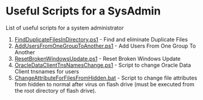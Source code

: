 # Useful Scripts for a SysAdmin
List of useful scripts for a system administrator

1. [FindDuplicateFilesInDirectory.ps1](https://github.com/akshinmustafayev/Useful-Scripts-for-a-SysAdmin/blob/master/Scripts/FindDuplicateFilesInDirectory.ps1) - Find and eliminate Duplicate Files
2. [AddUsersFromOneGroupToAnother.ps1](https://github.com/akshinmustafayev/Useful-Scripts-for-a-SysAdmin/blob/master/Scripts/AddUsersFromOneGroupToAnother.ps1) - Add Users From One Group To Another
3. [ResetBrokenWindowsUpdate.ps1](https://github.com/akshinmustafayev/Useful-Scripts-for-a-SysAdmin/blob/master/Scripts/ResetBrokenWindowsUpdate.ps1) - Reset Broken Windows Update
4. [OracleDataClientTnsNamesChange.ps1](https://github.com/akshinmustafayev/Useful-Scripts-for-a-SysAdmin/blob/master/Scripts/OracleDataClientTnsNamesChange.ps1) - Script to change Oracle Data Client tnsnames for users
5. [ChangeAttributeForFilesFromHidden.bat](https://github.com/akshinmustafayev/Useful-Scripts-for-a-SysAdmin/blob/master/Scripts/ChangeAttributeForFilesFromHidden.bat) - Script to change file attributes from hidden to normal after virus on flash drive (must be executed from the root directory of flash drive).

